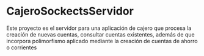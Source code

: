 # CajeroSockectsServidor
Este proyecto es el servidor para una aplicación de cajero que procesa la creación de nuevas cuentas, consultar cuentas existentes, además de que incorpora polimorfismo aplicado mediante la creación de cuentas de ahorro o corrientes
